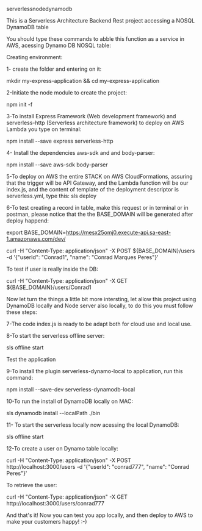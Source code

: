 serverlessnodedynamodb

This is a Serverless Architecture Backend Rest project accessing a NOSQL DynamoDB table

You should type these commands to abble this function as a service in AWS, acessing Dynamo DB NOSQL table:

Creating environment: 

1- create the folder and entering on it: 

mkdir my-express-application && cd my-express-application

2-Initiate the node module to create the project: 

npm init -f

3-To install Express Framework (Web development framework) and serverless-http (Serverless architecture framework) to deploy on AWS Lambda you type on terminal: 

npm install --save express serverless-http

4- Install the dependencies aws-sdk and and body-parser: 

npm install --save aws-sdk body-parser

5-To deploy on AWS the entire STACK on AWS CloudFormations, assuring that the trigger will be API Gateway, and the Lambda function will be our index.js, and the content of template of the deployment descriptor is serverless.yml, type this: sls deploy

6-To test creating a record in table, make this request or in terminal or in postman, please notice that the the BASE_DOMAIN will be generated after deploy happend: 

export BASE_DOMAIN=https://mesx25omj0.execute-api.sa-east-1.amazonaws.com/dev/ 

curl -H "Content-Type: application/json" -X POST ${BASE_DOMAIN}/users -d '{"userId": "Conrad1", "name": "Conrad Marques Peres"}'

To test if user is really inside the DB: 

curl -H "Content-Type: application/json" -X GET ${BASE_DOMAIN}/users/Conrad1

Now let turn the things a little bit more intersting, let allow this project using DynamoDB locally and Node server also locally, to do this you must follow these steps:

7-The code index.js is ready to be adapt both for cloud use and local use.

8-To start the serverless offline server:

sls offline start

Test the application

9-To install the plugin serverless-dynamo-local to application, run this command: 

npm install --save-dev serverless-dynamodb-local

10-To run the install of DynamoDB locally on MAC: 

sls dynamodb install --localPath ./bin

11- To start the serverless locally now acessing the local DynamoDB: 

sls offline start

12-To create a user on Dynamo table locally: 

curl -H "Content-Type: application/json" -X POST http://localhost:3000/users -d '{"userId": "conrad777", "name": "Conrad Peres"}'

To retrieve the user: 

curl -H "Content-Type: application/json" -X GET http://localhost:3000/users/conrad777



And that's it! Now you can test you app locally, and then deploy to AWS to make your customers happy! :-)
